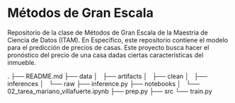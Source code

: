 # Métodos de Gran Escala
Repositorio de la clase de Métodos de Gran Escala de la Maestría de Ciencia de Datos (ITAM). En Específico, este repositorio contiene el modelo para el predicción de precios de casas. Este proyecto busca hacer el pronóstico del precio de una casa dadas ciertas características del inmueble. 

.
├── README.md
├── data
│   ├── artifacts
│   ├── clean
│   ├── inferences
│   └── raw
├── inference.py
├── notebooks
│   └── 02_tarea_mariano_villafuerte.ipynb
├── prep.py
├── src
└── train.py
